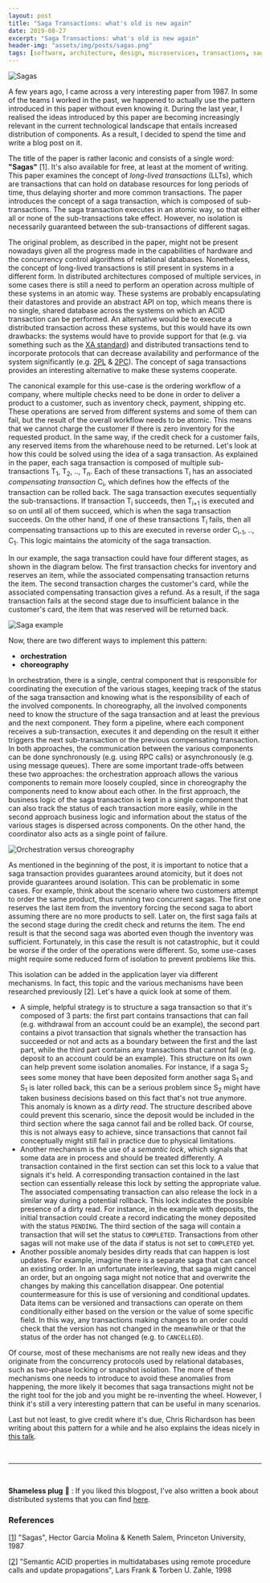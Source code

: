 ```yaml
---
layout: post
title: "Saga Transactions: what's old is new again"
date: 2019-08-27
excerpt: "Saga Transactions: what's old is new again"
header-img: "assets/img/posts/sagas.png"
tags: [software, architecture, design, microservices, transactions, sagas, coupling, isolation, scalability]
---
```


![Sagas](../assets/img/posts/sagas.png)

A few years ago, I came across a very interesting paper from 1987. In some of the teams I worked in the past, we happened to actually use the pattern introduced in this paper without even knowing it. During the last year, I realised the ideas introduced by this paper are becoming increasingly relevant in the current technological landscape that entails increased distribution of components. As a result, I decided to spend the time and write a blog post on it.

The title of the paper is rather laconic and consists of a single word: **"Sagas"** [1]. It's also available for free, at least at the moment of writing. This paper examines the concept of *long-lived transactions* (LLTs), which are transactions that can hold on database resources for long periods of time, thus delaying shorter and more common transactions. The paper introduces the concept of a saga transaction, which is composed of sub-transactions. The saga transaction executes in an atomic way, so that either all or none of the sub-transactions take effect. However, no isolation is necessarily guaranteed between the sub-transactions of different sagas.

The original problem, as described in the paper, might not be present nowadays given all the progress made in the capabilities of hardware and the concurrency control algorithms of relational databases. Nonetheless, the concept of long-lived transactions is still present in systems in a different form. In distributed architectures composed of multiple services, in some cases there is still a need to perform an operation across multiple of these systems in an atomic way. These systems are probably encapsulating their datastores and provide an abstract API on top, which means there is no single, shared database across the systems on which an ACID transaction can be performed. An alternative would be to execute a distributed transaction across these systems, but this would have its own drawbacks: the systems would have to provide support for that (e.g. via something such as the [XA standard](https://en.wikipedia.org/wiki/X/Open_XA)) and distributed transactions tend to incorporate protocols that can decrease availability and performance of the system significantly (e.g. [2PL](https://en.wikipedia.org/wiki/Two-phase_locking) & [2PC](https://en.wikipedia.org/wiki/Two-phase_commit_protocol)). The concept of saga transactions provides an interesting alternative to make these systems cooperate.

The canonical example for this use-case is the ordering workflow of a company, where multiple checks need to be done in order to deliver a product to a customer, such as inventory check, payment, shipping etc. These operations are served from different systems and some of them can fail, but the result of the overall workflow needs to be atomic. This means that we cannot charge the customer if there is zero inventory for the requested product. In the same way, if the credit check for a customer fails, any reserved items from the wharehouse need to be returned. Let's look at how this could be solved using the idea of a saga transaction. As explained in the paper, each saga transaction is composed of multiple sub-transactions T<sub>1</sub>, T<sub>2</sub>, .., T<sub>n</sub>. Each of these transactions T<sub>i</sub> has an associated *compensating transaction* C<sub>i</sub>, which defines how the effects of the transaction can be rolled back. The saga transaction executes sequentially the sub-transactions. If transaction T<sub>i</sub> succeeds, then T<sub>i+1</sub> is executed and so on until all of them succeed, which is when the saga transaction succeeds. On the other hand, if one of these transactions T<sub>i</sub> fails, then all compensating transactions up to this are executed in reverse order C<sub>i-1</sub>, .., C<sub>1</sub>. This logic maintains the atomicity of the saga transaction.

In our example, the saga transaction could have four different stages, as shown in the diagram below. The first transaction checks for inventory and reserves an item, while the associated compensating transaction returns the item. The second transaction charges the customer's card, while the associated compensating transaction gives a refund. As a result, if the saga transaction fails at the second stage due to insufficient balance in the customer's card, the item that was reserved will be returned back. 

![Saga example](../assets/img/posts/saga_example.png)

Now, there are two different ways to implement this pattern:

* **orchestration**
* **choreography**

In orchestration, there is a single, central component that is responsible for coordinating the execution of the various stages, keeping track of the status of the saga transaction and knowing what is the responsibility of each of the involved components. In choreography, all the involved components need to know the structure of the saga transaction and at least the previous and the next component. They form a pipeline, where each component receives a sub-transaction, executes it and depending on the result it either triggers the next sub-transaction or the previous compensating transaction. In both approaches, the communication between the various components can be done synchronously (e.g. using RPC calls) or asynchronously (e.g. using message queues). There are some important trade-offs between these two approaches: the orchestration approach allows the various components to remain more loosely coupled, since in choreography the components need to know about each other. In the first approach, the business logic of the saga transaction is kept in a single component that can also track the status of each transaction more easily, while in the second approach business logic and information about the status of the various stages is dispersed across components. On the other hand, the coordinator also acts as a single point of failure.

![Orchestration versus choreography](../assets/img/posts/saga_implementations.png)

As mentioned in the beginning of the post, it is important to notice that a saga transaction provides guarantees around atomicity, but it does not provide guarantees around isolation. This can be problematic in some cases. For example, think about the scenario where two customers attempt to order the same product, thus running two concurrent sagas. The first one reserves the last item from the inventory forcing the second saga to abort assuming there are no more products to sell. Later on, the first saga fails at the second stage during the credit check and returns the item. The end result is that the second saga was aborted even though the inventory was sufficient. Fortunately, in this case the result is not catastrophic, but it could be worse if the order of the operations were different. So, some use-cases might require some reduced form of isolation to prevent problems like this. 

This isolation can be added in the application layer via different mechanisms. In fact, this topic and the various mechanisms have been researched previously [2]. Let's have a quick look at some of them. 
* A simple, helpful strategy is to structure a saga transaction so that it's composed of 3 parts: the first part contains transactions that can fail (e.g. withdrawal from an account could be an example), the second part contains a pivot transaction that signals whether the transaction has succeeded or not and acts as a boundary between the first and the last part, while the third part contains any transactions that cannot fail (e.g. deposit to an account could be an example). This structure on its own can help prevent some isolation anomalies. For instance, if a saga S<sub>2</sub> sees some money that have been deposited form another saga S<sub>1</sub> and S<sub>1</sub> is later rolled back, this can be a serious problem since S<sub>2</sub> might have taken business decisions based on this fact that's not true anymore. This anomaly is known as a *dirty read*. The structure described above could prevent this scenario, since the deposit would be included in the third section where the saga cannot fail and be rolled back. Of course, this is not always easy to achieve, since transactions that cannot fail conceptually might still fail in practice due to physical limitations.
* Another mechanism is the use of a *semantic lock*, which signals that some data are in process and should be treated differently. A transaction contained in the first section can set this lock to a value that signals it's held. A corresponding transaction contained in the last section can essentially release this lock by setting the appropriate value. The associated compensating transaction can also release the lock in a similar way during a potential rollback. This lock indicates the possible presence of a dirty read. For instance, in the example with deposits, the initial transaction could create a record indicating the money deposited with the status `PENDING`. The third section of the saga will contain a transaction that will set the status to `COMPLETED`. Transactions from other sagas will not make use of the data if status is not set to `COMPLETED` yet. 
* Another possible anomaly besides dirty reads that can happen is lost updates. For example, imagine there is a separate saga that can cancel an existing order. In an unfortunate interleaving, that saga might cancel an order, but an ongoing saga might not notice that and overwrite the changes by making this cancellation disappear. One potential countermeasure for this is use of versioning and conditional updates. Data items can be versioned and transactions can operate on them conditionally either based on the version or the value of some specific field. In this way, any transactions making changes to an order could check that the version has not changed in the meanwhile or that the status of the order has not changed (e.g. to `CANCELLED`).

Of course, most of these mechanisms are not really new ideas and they originate from the concurrency protocols used by relational databases, such as two-phase locking or snapshot isolation. The more of these mechanisms one needs to introduce to avoid these anomalies from happening, the more likely it becomes that saga transactions might not be the right tool for the job and you might be re-inventing the wheel. However, I think it's still a very interesting pattern that can be useful in many scenarios.

Last but not least, to give credit where it's due, Chris Richardson has been writing about this pattern for a while and he also explains the ideas nicely in [this talk](https://www.youtube.com/watch?v=7dy5WPSv2DQ).

<br/>

-------------------------------------------------------

<br/>

**Shameless plug** :loudspeaker: : If you liked this blogpost, I've also written a book about distributed systems that you can find [here](https://leanpub.com/distributed-systems-for-practitioners).


### References

[[1](https://www.cs.cornell.edu/andru/cs711/2002fa/reading/sagas.pdf)] "Sagas", Hector Garcia Molina & Keneth Salem, Princeton University, 1987

[[2](https://dl.acm.org/citation.cfm?id=284478)] "Semantic ACID properties in multidatabases using remote procedure calls and update propagations", Lars Frank & Torben U. Zahle, 1998